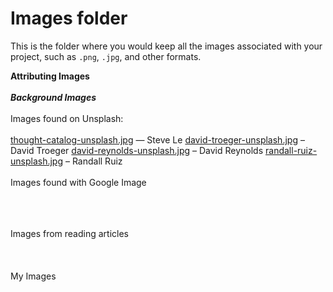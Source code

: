# Images folder

This is the folder where you would keep all the images associated with your project, such as `.png`, `.jpg`, and other formats.

<b>Attributing Images</b>
<br>
<br>
<b><i>Background Images</i></b>
<br>
<br>
Images found on Unsplash:
<br>
<br>
[thought-catalog-unsplash.jpg](https://unsplash.com/photos/lMoFnXxrnaU) — Steve Le
[david-troeger-unsplash.jpg](https://unsplash.com/photos/M8xxVih_V_U) – David Troeger
[david-reynolds-unsplash.jpg](https://unsplash.com/photos/-eMN9QKB5bE) – David Reynolds
[randall-ruiz-unsplash.jpg](https://unsplash.com/photos/LVnJlyfa7Zk) – Randall Ruiz
<br>
<br>
Images found with Google Image
<br>
<br>
<!-- ######################### -->
<br>
<br>
Images from reading articles
<br>
<br>
<!-- ######################### -->
<br>
<br>
My Images
<br>
<br>
<!-- ######################### -->
